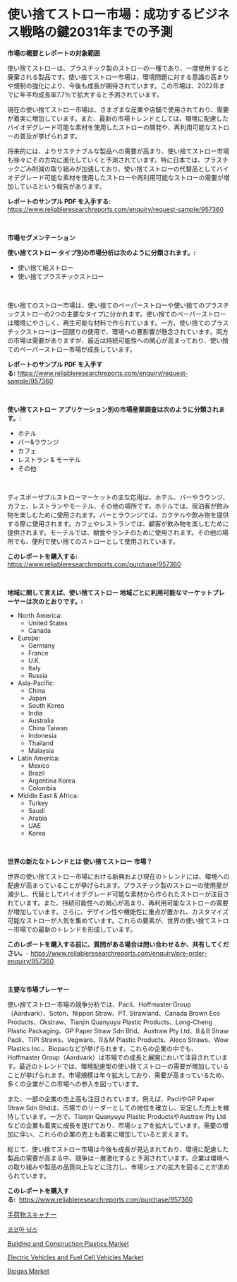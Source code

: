 <p><h1>使い捨てストロー市場：成功するビジネス戦略の鍵2031年までの予測</h1></p><p><strong>市場の概要とレポートの対象範囲</strong></p>
<p><p>使い捨てストローは、プラスチック製のストローの一種であり、一度使用すると廃棄される製品です。使い捨てストロー市場は、環境問題に対する意識の高まりや規制の強化により、今後も成長が期待されています。この市場は、2022年までに年平均成長率7.7％で拡大すると予測されています。</p><p>現在の使い捨てストロー市場は、さまざまな産業や店舗で使用されており、需要が着実に増加しています。また、最新の市場トレンドとしては、環境に配慮したバイオデグレード可能な素材を使用したストローの開発や、再利用可能なストローの普及が挙げられます。</p><p>将来的には、よりサステナブルな製品への需要が高まり、使い捨てストロー市場も徐々にその方向に進化していくと予測されています。特に日本では、プラスチックごみ削減の取り組みが加速しており、使い捨てストローの代替品としてバイオデグレード可能な素材を使用したストローや再利用可能なストローの需要が増加しているという報告があります。</p></p>
<p><strong>レポートのサンプル PDF を入手する:</strong> <a href="https://www.reliableresearchreports.com/enquiry/request-sample/957360">https://www.reliableresearchreports.com/enquiry/request-sample/957360</a></p>
<p>&nbsp;</p>
<p><strong>市場セグメンテーション</strong></p>
<p><strong>使い捨てストロー タイプ別の市場分析は次のように分類されます。:</strong></p>
<p><ul><li>使い捨て紙ストロー</li><li>使い捨てプラスチックストロー</li></ul></p>
<p>&nbsp;</p>
<p><p>使い捨てのストロー市場は、使い捨てのペーパーストローや使い捨てのプラスチックストローの2つの主要なタイプに分かれます。使い捨てのペーパーストローは環境にやさしく、再生可能な材料で作られています。一方、使い捨てのプラスチックストローは一回限りの使用で、環境への悪影響が懸念されています。両方の市場は需要がありますが、最近は持続可能性への関心が高まっており、使い捨てのペーパーストロー市場が成長しています。</p></p>
<p><strong>レポートのサンプル PDF を入手する:</strong>&nbsp;<a href="https://www.reliableresearchreports.com/enquiry/request-sample/957360">https://www.reliableresearchreports.com/enquiry/request-sample/957360</a></p>
<p>&nbsp;</p>
<p><strong> 使い捨てストロー アプリケーション別の市場産業調査は次のように分類されます。:</strong></p>
<p><ul><li>ホテル</li><li>バー&ラウンジ</li><li>カフェ</li><li>レストラン & モーテル</li><li>その他</li></ul></p>
<p>&nbsp;</p>
<p><p>ディスポーザブルストローマーケットの主な応用は、ホテル、バーやラウンジ、カフェ、レストランやモーテル、その他の場所です。ホテルでは、宿泊客が飲み物を楽しむために使用されます。バーとラウンジでは、カクテルや飲み物を提供する際に使用されます。カフェやレストランでは、顧客が飲み物を楽しむために提供されます。モーテルでは、朝食やランチのために使用されます。その他の場所でも、便利で使い捨てのストローとして使用されています。</p></p>
<p><strong>このレポートを購入する:</strong>&nbsp; <a href="https://www.reliableresearchreports.com/purchase/957360">https://www.reliableresearchreports.com/purchase/957360</a></p>
<p>&nbsp;</p>
<p><strong>地域に関して言えば、使い捨てストロー 地域ごとに利用可能なマーケットプレーヤーは次のとおりです。:</strong></p>
<p><ul>
    <li>
        North America:
        <ul>
            <li>United States</li>
            <li>Canada</li>
        </ul>
    </li>
    <li>
        Europe:
        <ul>
            <li>Germany</li>
            <li>France</li>
            <li>U.K.</li>
            <li>Italy</li>
            <li>Russia</li>
        </ul>
    </li>
    <li>
        Asia-Pacific:
        <ul>
            <li>China</li>
            <li>Japan</li>
            <li>South Korea</li>
            <li>India</li>
            <li>Australia</li>
            <li>China Taiwan</li>
            <li>Indonesia</li>
            <li>Thailand</li>
            <li>Malaysia</li>
        </ul>
    </li>
    <li>
        Latin America:
        <ul>
            <li>Mexico</li>
            <li>Brazil</li>
            <li>Argentina Korea</li>
            <li>Colombia</li>
        </ul>
    </li>
    <li>
        Middle East & Africa:
        <ul>
            <li>Turkey</li>
            <li>Saudi</li>
            <li>Arabia</li>
            <li>UAE</li>
            <li>Korea</li>
        </ul>
    </li>
    </ul></p>
<p>&nbsp;</p>
<p><strong>世界の新たなトレンドとは 使い捨てストロー 市場？</strong></p>
<p><p>世界の使い捨てストロー市場における新興および現在のトレンドには、環境への配慮が高まっていることが挙げられます。プラスチック製のストローの使用量が減少し、代替としてバイオデグレード可能な素材から作られたストローが注目されています。また、持続可能性への関心が高まり、再利用可能なストローの需要が増加しています。さらに、デザイン性や機能性に重点が置かれ、カスタマイズ可能なストローが人気を集めています。これらの要素が、世界の使い捨てストロー市場での最新のトレンドを形成しています。</p></p>
<p><strong>このレポートを購入する前に、質問がある場合は問い合わせるか、共有してください。</strong>- <a href="https://www.reliableresearchreports.com/enquiry/pre-order-enquiry/957360">https://www.reliableresearchreports.com/enquiry/pre-order-enquiry/957360</a></p>
<p>&nbsp;</p>
<p><strong>主要な市場プレーヤー</strong></p>
<p><p>使い捨てストロー市場の競争分析では、Pacli、Hoffmaster Group（Aardvark）、Soton、Nippon Straw、PT. Strawland、Canada Brown Eco Products、Okstraw、Tianjin Quanyuyu Plastic Products、Long-Cheng Plastic Packaging、GP Paper Straw Sdn Bhd、Austraw Pty Ltd、B＆B Straw Pack、TIPI Straws、Vegware、R＆M Plastic Products、Aleco Straws、Wow Plastics Inc.、Biopacなどが挙げられます。これらの企業の中でも、Hoffmaster Group（Aardvark）は市場での成長と展開において注目されています。最近のトレンドでは、環境配慮型の使い捨てストローの需要が増加していることが挙げられます。市場規模は年々拡大しており、需要が高まっているため、多くの企業がこの市場への参入を図っています。</p><p>また、一部の企業の売上高も注目されています。例えば、PacliやGP Paper Straw Sdn Bhdは、市場でのリーダーとしての地位を確立し、安定した売上を維持しています。一方で、Tianjin Quanyuyu Plastic ProductsやAustraw Pty Ltdなどの企業も着実に成長を遂げており、市場シェアを拡大しています。需要の増加に伴い、これらの企業の売上も着実に増加していると言えます。</p><p>総じて、使い捨てストロー市場は今後も成長が見込まれており、環境に配慮した製品の需要が高まる中、競争は一層激化すると予測されています。企業は環境への取り組みや製品の品質向上などに注力し、市場シェアの拡大を図ることが求められています。</p></p>
<p><strong>このレポートを購入する:</strong>&nbsp;&nbsp;<a href="https://www.reliableresearchreports.com/purchase/957360">https://www.reliableresearchreports.com/purchase/957360</a></p>
<p><p><a href="https://github.com/MosesSpinka1914/Market-Research-Report-List-1/blob/main/312809415949.md">手荷物スキャナー</a></p><p><a href="https://github.com/vsoq0zknh59/Market-Research-Report-List-1/blob/main/668602014702.md">코코아 닙스</a></p><p><a href="https://iodized-pantydraco-05c.notion.site/Building-and-Construction-Plastics-Market-Size-Evaluating-its-Market-Trends-Growth-and-Projection-206d500b80724ea492115ca23d557253">Building and Construction Plastics Market</a></p><p><a href="https://issuu.com/reportprime-2/docs/electric-vehicles-and-fuel-cell-vehicles-market-si">Electric Vehicles and Fuel Cell Vehicles Market</a></p><p><a href="https://github.com/prosalinda88/Market-Research-Report-List-3/blob/main/biogas-market.md">Biogas Market</a></p></p>